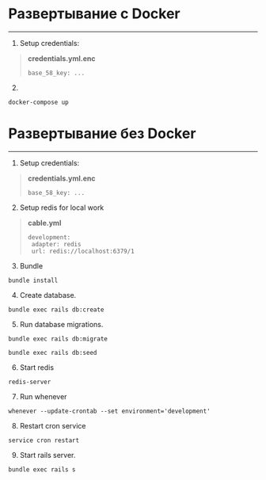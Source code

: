 # Развертывание c Docker
---
1. Setup credentials:
>__credentials.yml.enc__
>```
>base_58_key: ...
>
>```

2.
```
docker-compose up
```

# Развертывание без Docker
---

1. Setup credentials:
>__credentials.yml.enc__
>```
>base_58_key: ...
>
>```

2. Setup redis for local work
>__cable.yml__
>```
>development:
>  adapter: redis
>  url: redis://localhost:6379/1
>```

3. Bundle
```
bundle install
```
4. Create database.
```
bundle exec rails db:create
```
5. Run database migrations.
```
bundle exec rails db:migrate
```
```
bundle exec rails db:seed
```
6. Start redis
```
redis-server
```
7. Run whenever
```
whenever --update-crontab --set environment='development'
```
8. Restart cron service
```
service cron restart
```
9. Start rails server.
```
bundle exec rails s
```
